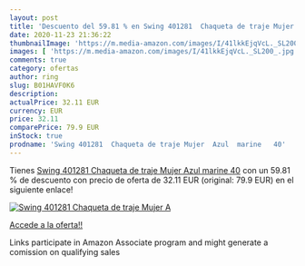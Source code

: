 ```yaml
---
layout: post
title: 'Descuento del 59.81 % en Swing 401281  Chaqueta de traje Mujer  A'
date: 2020-11-23 21:36:22
thumbnailImage: 'https://m.media-amazon.com/images/I/41lkkEjqVcL._SL200_.jpg'
images: [ 'https://m.media-amazon.com/images/I/41lkkEjqVcL._SL200_.jpg' ]
comments: true
category: ofertas
author: ring
slug: B01HAVF0K6
description:
actualPrice: 32.11 EUR
currency: EUR
price: 32.11
comparePrice: 79.9 EUR
inStock: true
prodname: 'Swing 401281  Chaqueta de traje Mujer  Azul  marine   40'
---
```


Tienes [Swing 401281  Chaqueta de traje Mujer  Azul  marine   40](https://www.amazon.es/dp/B01HAVF0K6/?tag=tolees-21) con un 59.81 % de descuento con precio de oferta de 32.11 EUR (original: 79.9 EUR) en el siguiente enlace!

[![Swing 401281  Chaqueta de traje Mujer  A](https://m.media-amazon.com/images/I/41lkkEjqVcL._SL200_.jpg)](https://www.amazon.es/dp/B01HAVF0K6/?tag=tolees-21)

[Accede a la oferta!!](https://www.amazon.es/dp/B01HAVF0K6/?tag=tolees-21)

Links participate in Amazon Associate program and might generate a comission on qualifying sales



